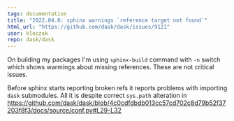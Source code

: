 ```yaml
---
tags: documentation
title: "2022.04.0: sphinx warnings `reference target not found`"
html_url: "https://github.com/dask/dask/issues/9121"
user: kloczek
repo: dask/dask
---
```


On building my packages I'm using `sphinx-build` command with `-n` switch which shows warmings about missing references. These are not critical issues.

Before sphinx starts reporting broken refs it reports problems with importing `dask` submodules. All it is despite correct `sys.path` alteration in
https://github.com/dask/dask/blob/4c0cdfdbdb013cc57cd702c8d79b52f37203f8f3/docs/source/conf.py#L29-L32
